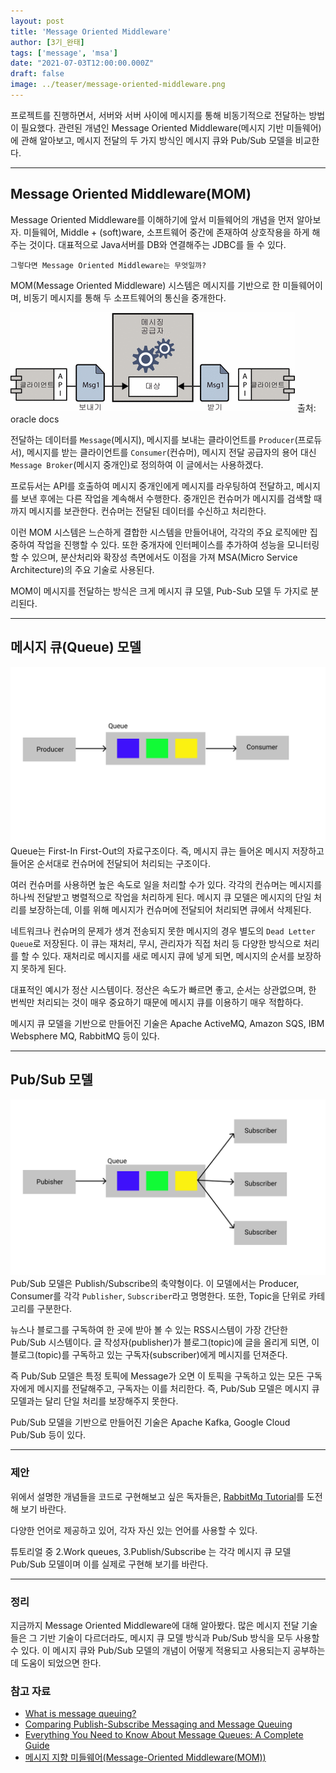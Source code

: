 ```yaml
---
layout: post  
title: 'Message Oriented Middleware'
author: [3기_완태]
tags: ['message', 'msa']
date: "2021-07-03T12:00:00.000Z"
draft: false
image: ../teaser/message-oriented-middleware.png
---
```


프로젝트를 진행하면서, 서버와 서버 사이에 메시지를 통해 비동기적으로 전달하는 방법이 필요했다. 관련된 개념인 Message Oriented Middleware(메시지 기반 미들웨어)에 관해 알아보고, 메시지 전달의 두 가지 방식인 메시지 큐와 Pub/Sub 모델을 비교한다.
<!-- end -->
 

---

## Message Oriented Middleware(MOM)

Message Oriented Middleware를 이해하기에 앞서 미들웨어의 개념을 먼저 알아보자. 미들웨어, Middle + (soft)ware, 소프트웨어 중간에 존재하여 상호작용을 하게 해주는 것이다. 대표적으로 Java서버를 DB와 연결해주는 JDBC를 들 수 있다.

`그렇다면 Message Oriented Middleware는 무엇일까?`

MOM(Message Oriented Middleware) 시스템은 메시지를 기반으로 한 미들웨어이며, 비동기 메시지를 통해 두 소프트웨어의 통신을 중개한다.

![image](../images/2021-07-03-message-oriented-middleware-1.png)
출처: oracle docs

전달하는 데이터를 `Message`(메시지), 메시지를 보내는 클라이언트를 `Producer`(프로듀서), 메시지를 받는 클라이언트를 `Consumer`(컨슈머), 메시지 전달 공급자의 용어 대신 `Message Broker`(메시지 중개인)로 정의하여 이 글에서는 사용하겠다.

프로듀서는 API를 호출하여 메시지 중개인에게 메시지를 라우팅하여 전달하고, 메시지를 보낸 후에는 다른 작업을 계속해서 수행한다. 중개인은 컨슈머가 메시지를 검색할 때까지 메시지를 보관한다. 컨슈머는 전달된 데이터를 수신하고 처리한다.

이런 MOM 시스템은 느슨하게 결합한 시스템을 만들어내어, 각각의 주요 로직에만 집중하여 작업을 진행할 수 있다. 또한 중개자에 인터페이스를 추가하여 성능을 모니터링할 수 있으며, 분산처리와 확장성 측면에서도 이점을 가져 MSA(Micro Service Architecture)의 주요 기술로 사용된다.

MOM이 메시지를 전달하는 방식은 크게 메시지 큐 모델, Pub-Sub 모델 두 가지로 분리된다.


---

## 메시지 큐(Queue) 모델

![image](../images/2021-07-03-message-oriented-middleware-2.png)
Queue는 First-In First-Out의 자료구조이다. 즉, 메시지 큐는 들어온 메시지 저장하고 들어온 순서대로 컨슈머에 전달되어 처리되는 구조이다.

여러 컨슈머를 사용하면 높은 속도로 일을 처리할 수가 있다. 각각의 컨슈머는 메시지를 하나씩 전달받고 병렬적으로 작업을 처리하게 된다. 메시지 큐 모델은 메시지의 단일 처리를 보장하는데, 이를 위해 메시지가 컨슈머에 전달되어 처리되면 큐에서 삭제된다.

네트워크나 컨슈머의 문제가 생겨 전송되지 못한 메시지의 경우 별도의 `Dead Letter Queue`로 저장된다. 이 큐는 재처리, 무시, 관리자가 직접 처리 등 다양한 방식으로 처리를 할 수 있다. 재처리로 메시지를 새로 메시지 큐에 넣게 되면, 메시지의 순서를 보장하지 못하게 된다.

대표적인 예시가 정산 시스템이다. 정산은 속도가 빠르면 좋고, 순서는 상관없으며, 한 번씩만 처리되는 것이 매우 중요하기 때문에 메시지 큐를 이용하기 매우 적합하다.

메시지 큐 모델을 기반으로 만들어진 기술은 Apache ActiveMQ, Amazon SQS, IBM Websphere MQ, RabbitMQ 등이 있다.

---

## Pub/Sub 모델

![image](../images/2021-07-03-message-oriented-middleware-3.png)
Pub/Sub 모델은 Publish/Subscribe의 축약형이다. 이 모델에서는 Producer, Consumer를 각각 `Publisher`, `Subscriber`라고 명명한다. 또한, Topic을 단위로 카테고리를 구분한다.

뉴스나 블로그를 구독하여 한 곳에 받아 볼 수 있는 RSS시스템이 가장 간단한 Pub/Sub 시스템이다. 글 작성자(publisher)가 블로그(topic)에 글을 올리게 되면, 이 블로그(topic)를 구독하고 있는 구독자(subscriber)에게 메시지를 던져준다.

즉 Pub/Sub 모델은 특정 토픽에 Message가 오면 이 토픽을 구독하고 있는 모든 구독자에게 메시지를 전달해주고, 구독자는 이를 처리한다. 즉, Pub/Sub 모델은 메시지 큐 모델과는 달리 단일 처리를 보장해주지 못한다.

Pub/Sub 모델을 기반으로 만들어진 기술은 Apache Kafka, Google Cloud Pub/Sub 등이 있다.

---

### 제안
위에서 설명한 개념들을 코드로 구현해보고 싶은 독자들은, [RabbitMq Tutorial](https://www.rabbitmq.com/getstarted.html)를 도전해 보기 바란다.

다양한 언어로 제공하고 있어, 각자 자신 있는 언어를 사용할 수 있다.

튜토리얼 중 2.Work queues, 3.Publish/Subscribe 는 각각 메시지 큐 모델 Pub/Sub 모델이며 이를 실제로 구현해 보기를 바란다.

---

### 정리
지금까지 Message Oriented Middleware에 대해 알아봤다. 많은 메시지 전달 기술들은 그 기반 기술이 다르더라도, 메시지 큐 모델 방식과 Pub/Sub 방식을 모두 사용할 수 있다. 이 메시지 큐와 Pub/Sub 모델의 개념이 어떻게 적용되고 사용되는지 공부하는 데 도움이 되었으면 한다.


### 참고 자료
- [What is message queuing?](https://www.cloudamqp.com/blog/what-is-message-queuing.html)
- [Comparing Publish-Subscribe Messaging and Message Queuing](https://dzone.com/articles/comparing-publish-subscribe-messaging-and-message)
- [Everything You Need to Know About Message Queues: A Complete Guide](https://medium.com/swlh/everything-you-need-to-know-about-message-queues-a-complete-guide-dbf190d001d7)
- [메시지 지향 미들웨어(Message-Oriented Middleware(MOM))](https://docs.oracle.com/cd/E19148-01/820-0532/6nc919fai/index.html)
